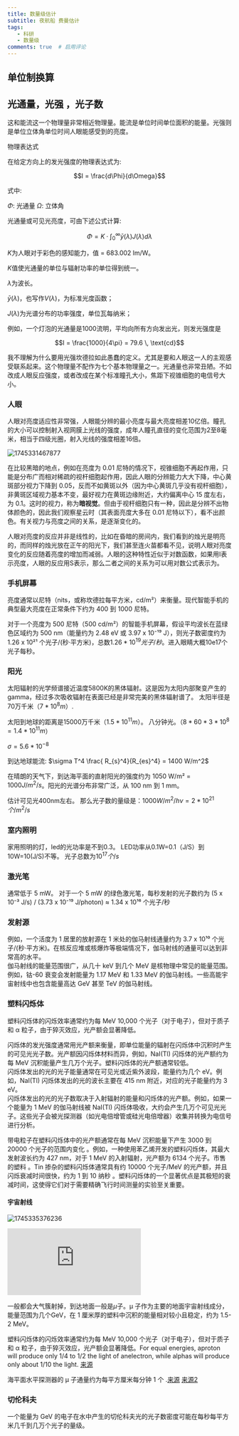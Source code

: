 ```yaml
---
title: 数量级估计
subtitle: 夜航船 费曼估计
tags:
   - 科研
   - 数量级
comments: true  # 启用评论
---
```


## 单位制换算



## 光通量，光强 ，光子数

这和能流这一个物理量非常相近物理量。能流是单位时间单位面积的能量。光强则是单位立体角单位时间人眼能感受到的亮度。

 物理表达式 

在给定方向上的发光强度的物理表达式为:

$$I = \frac{d\Phi}{d\Omega}$$

式中:

$\Phi$: 光通量
$\Omega$: 立体角

光通量或可见光亮度，可由下述公式计算:

$$\Phi = K \cdot \int_{0}^{\infty} \bar{y}(\lambda) J(\lambda) d\lambda$$

$K$为人眼对于彩色的感知能力，值 = 683.002 lm/W。

$K$值使光通量的单位与辐射功率的单位得到统一。

$\lambda$为波长。

$\bar{y}(\lambda)$，也写作$V(\lambda)$，为标准光度函数；

$J(\lambda)$为光谱分布的功率强度，单位瓦每纳米；

例如，一个灯泡的光通量是1000流明，平均向所有方向发出光，则发光强度是

$$I = \frac{1000}{4\pi} = 79.6 \, \text{cd}$$


我不理解为什么要用光强坎德拉如此愚蠢的定义。尤其是要和人眼这一人的主观感受联系起来。这个物理量不配作为七个基本物理量之一。光通量也非常丑陋。不如改成人眼反应强度，或者改成在某个标准瞳孔大小，焦距下视锥细胞的电信号大小。


### 人眼

人眼对亮度适应性非常强，人眼能分辨的最小亮度与最大亮度相差10亿倍。瞳孔的大小可以控制射入视网膜上光线的强度，成年人瞳孔直径的变化范围为2至8毫米，相当于四级光圈，射入光线的强度相差16倍。

![1745331467877](./number_order_dimension.zh/1745331467877.png)

在比较黑暗的地点，例如在亮度为 0.01 尼特的情况下，视锥细胞不再起作用，只能是分布广而相对稀疏的视杆细胞起作用，因此人眼的分辨能力大大下降，中心黄斑部分视力下降到 0.05，反而不如黄斑以外（因为中心黄斑几乎没有视杆细胞），非黄斑区域视力基本不变，最好视力在黄斑边缘附近，大约偏离中心 15 度左右，为 0.1。这时的视力，称为**暗视觉**。但由于视杆细胞只有一种，因此是分辨不出物体颜色的，因此我们观察星云时（其表面亮度大多在 0.01 尼特以下），看不出颜色。有关视力与亮度之间的关系，是逐渐变化的。

人眼对亮度的反应并非是线性的，比如在昏暗的房间内，我们看到的烛光是明亮的，而同样的烛光放在正午的阳光下，我们甚至连火苗都看不见，说明人眼对亮度变化的反应随着亮度的增加而减弱。人眼的这种特性近似于对数函数，如果用I表示亮度，人眼的反应用S表示，那么二者之间的关系为可以用对数公式表示为。

### 手机屏幕

亮度通常以尼特（nits，或称坎德拉每平方米，cd/m²）来衡量。现代智能手机的典型最大亮度在正常条件下约为 400 到 1000 尼特。

对于一个亮度为 500 尼特（500 cd/m²）的智能手机屏幕，假设平均波长在蓝绿色区域约为 500 nm（能量约为 2.48 eV 或 3.97 x 10⁻¹⁹ J），则光子数密度约为 1.26 x 10²¹ 个光子/(秒·平方米)，总数$1.26 * 10^{19}光子/秒$。进入眼睛大概10e17个光子每秒。



### 阳光

太阳辐射的光学频谱接近温度5800K的黑体辐射。这是因为太阳内部聚变产生的gamma，经过多次吸收辐射在表面已经是非常完美的黑体辐射谱了。 太阳半径是70万千米（$7*10^8m$）.

太阳到地球的距离是15000万千米（$1.5*10^{11}m$）。 八分钟光。（$8*60*3*10^8=1.4*10^{11}m$）

$\sigma=5.6*10^{-8}$

到达地球能流: $\sigma T^4 \frac{ R_{s}^4}{R_{es}^4} = 1400 W/m^2$

在晴朗的天气下，到达海平面的直射阳光的强度约为 1050 W/m² = $1000 J/m^2/s$。阳光的光谱分布非常广泛，从 100 nm 到 1 mm。

估计可见光400nm左右。 那么光子数的量级是：$1000 W/m^2/h\nu = 2*10 ^{21} 个/m^2/s$

### 室内照明

家用照明的灯，led的光功率是不到0.3。 LED功率从0.1W=0.1（J/S）到10W=10(J/S)不等。 光子总数为$10^{17} 个/s$

### 激光笔

通常低于 5 mW。
对于一个 5 mW 的绿色激光笔，每秒发射的光子数约为 (5 x 10⁻³ J/s) / (3.73 x 10⁻¹⁹ J/photon) ≈ 1.34 x 10¹⁶ 个光子/秒



### 发射源

例如，一个活度为 1 居里的放射源在 1 米处的伽马射线通量约为 3.7 x 10¹⁰ 个光子/(秒·平方米)。在核反应堆或核爆炸等极端情况下，伽马射线的通量可以达到非常高的水平。  
伽马射线的能量范围很广，从几十 keV 到几个 MeV 是核物理中常见的能量范围。例如，钴-60 衰变会发射能量为 1.17 MeV 和 1.33 MeV 的伽马射线。一些高能宇宙射线中也包含能量高达 GeV 甚至 TeV 的伽马射线。  


### 塑料闪烁体


塑料闪烁体的闪烁效率通常约为每 MeV 10,000 个光子（对于电子），但对于质子和 α 粒子，由于猝灭效应，光产额会显著降低。

闪烁体的发光强度通常用光产额来衡量，即单位能量的辐射在闪烁体中沉积时产生的可见光光子数。光产额因闪烁体材料而异，例如，NaI(Tl) 闪烁体的光产额约为每 MeV 沉积能量产生几万个光子。塑料闪烁体的光产额通常较低。  
闪烁体发出的光的光子能量通常在可见光或近紫外波段，能量约为几个 eV。例如，NaI(Tl) 闪烁体发出的光的波长主要在 415 nm 附近，对应的光子能量约为 3 eV。  
闪烁体发出的光的光子数取决于入射辐射的能量和闪烁体的光产额。例如，如果一个能量为 1 MeV 的伽马射线被 NaI(Tl) 闪烁体吸收，大约会产生几万个可见光光子。这些光子会被光探测器（如光电倍增管或硅光电倍增器）收集并转换为电信号进行分析。  

带电粒子在塑料闪烁体中的光产额通常在每 MeV 沉积能量下产生 3000 到 20000 个光子的范围内变化 。例如，一种使用苯乙烯开发的塑料闪烁体，其最大发射波长约为 427 nm，对于 1 MeV 的入射辐射，光产额为 6134 个光子。市售的塑料 。Tin 掺杂的塑料闪烁体通常具有约 10000 个光子/MeV 的光产额，并且闪烁衰减时间很快，约为 1 到 10 纳秒 。塑料闪烁体的一个显著优点是其极短的衰减时间，这使得它们对于需要精确飞行时间测量的实验至关重要。

#### 宇宙射线

![1745335376236](./number_order_dimension.zh/1745335376236.png)

![中文资料-膝区宇宙射线](http://center.shao.ac.cn/twxjz/abstract/2013/20130307.pdf)


一般都会大气簇射掉，到达地面一般是$\mu$子。μ 子作为主要的地面宇宙射线成分，能量范围为几个GeV，在 1 厘米厚的塑料中沉积的能量相对较小且稳定，约为 1.5-2 MeV。

塑料闪烁体的闪烁效率通常约为每 MeV 10,000 个光子（对于电子），但对于质子和 α 粒子，由于猝灭效应，光产额会显著降低。For equal energies, aproton will produce only 1/4 to 1/2 the light of anelectron, while alphas will produce only about 1/10 the light. [来源](https://luxiumsolutions.com/sites/default/files/2021-11/Charged-Particle-Detection-Application.pdf)


海平面水平探测器的 μ 子通量约为每平方厘米每分钟 1 个 .[来源](https://inspirehep.net/files/06a6dba17812c57f8195e0f46887250b)  [来源2](https://www.ictp-saifr.org/wp-content/uploads/2018/08/Lab_MuonLifetime_2018.pdf)



### 切伦科夫

一个能量为 GeV 的电子在水中产生的切伦科夫光的光子数密度可能在每秒每平方米几千到几万个光子的量级。  